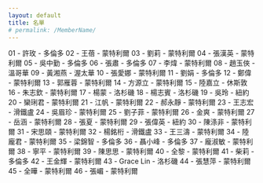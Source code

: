 ```yaml
---
layout: default
title: 名單
# permalink: /MemberName/
---
```


01 - 許玫 - 多倫多
02 - 王蓓 - 蒙特利爾
03 - 劉莉 - 蒙特利爾
04 - 張漢英 - 蒙特利爾
05 - 吳中勤 - 多倫多
06 - 張肅 - 多倫多
07 - 李煒 - 蒙特利爾
08 - 趙玉俠 - 溫哥華
09 - 黃湘燕 - 渥太華
10 - 張愛娜 - 蒙特利爾
11 - 劉娟 - 多倫多
12 - 鄭偉 - 蒙特利爾
13 - 郭雁蓉 - 蒙特利爾
14 - 方源立 - 蒙特利爾
15 - 陸嘉立 - 休斯敦
16 - 朱志欽 - 蒙特利爾
17 - 楊蒙 - 洛杉磯
18 - 楊志賓 - 洛杉磯
19 - 吳玲 - 紐約
20 - 欒琍君 - 蒙特利爾
21 - 江帆 - 蒙特利爾
22 - 郝永靜 - 蒙特利爾
23 - 王志宏 - 滑鐵盧
24 - 吳眉珍 - 蒙特利爾
25 - 劉子菲 - 蒙特利爾
26 - 金爽 - 蒙特利爾
27 - 岳涵 - 蒙特利爾
28 - 張夏 - 蒙特利爾
29 - 張偉英 - 紐約
30 - 陳涤非 - 蒙特利爾
31 - 宋思頤 - 蒙特利爾
32 - 楊銘桁 - 滑鐵盧
33 - 王三濤 - 蒙特利爾
34 - 陸龐君 - 蒙特利爾
35 - 梁錦智 - 多倫多
36 - 聶小峰 - 多倫多
37 - 龐淑敏 - 蒙特利爾
38 - 寧平 - 蒙特利爾
39 - 陳思思 - 蒙特利爾
40 - 全黎 - 蒙特利爾
41 - 柴莉 - 多倫多
42 - 王金輝 - 蒙特利爾
43 - Grace Lin - 洛杉磯
44 - 張慧萍 - 蒙特利爾
45 - 全曄 - 蒙特利爾
46 - 張嵋 - 蒙特利爾